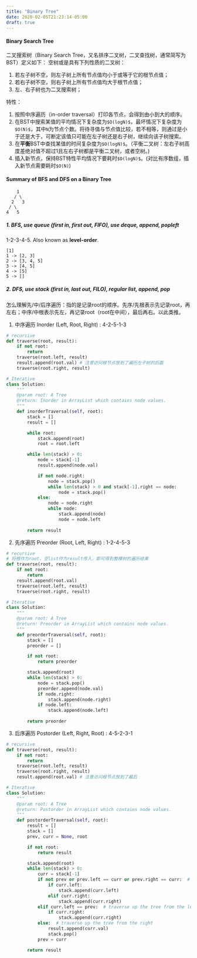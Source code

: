 ```yaml
---
title: "Binary Tree"
date: 2020-02-05T21:23:14-05:00
draft: true
---
```


#### Binary Search Tree

二叉搜索树（Binary Search Tree，又名排序二叉树，二叉查找树，通常简写为BST）定义如下：
空树或是具有下列性质的二叉树：

1. 若左子树不空，则左子树上所有节点值均小于或等于它的根节点值；
2. 若右子树不空，则右子树上所有节点值均大于根节点值；
3. 左、右子树也为二叉搜索树；

特性：

1. 按照中序遍历（in-order traversal）打印各节点，会得到由小到大的顺序。
2. 在BST中搜索某值的平均情况下复杂度为`$O(logN)$`，最坏情况下复杂度为`$O(N)$`，其中`N`为节点个数。将待寻值与节点值比较，若不相等，则通过是小于还是大于，可断定该值只可能在左子树还是右子树，继续向该子树搜索。
3. 在**平衡**BST中查找某值的时间复杂度为`$O(logN)$`。（平衡二叉树：左右子树高度差绝对值不超过1且左右子树都是平衡二叉树，或者空树。)
4. 插入新节点，保持BST特性平均情况下要耗时`$O(logN)$`。(对比有序数组，插入新节点需要耗时`$O(N)`)

#### Summary of BFS and DFS on a Binary Tree

```
    1
   / \
  2   3
 / \ 
4   5
```

##### 1. BFS, use **queue** (first in, first out, FIFO), use deque, append, popleft
1-2-3-4-5. Also known as **level-order**.

```
[1]
1 -> [2, 3]
2 -> [3, 4, 5]
3 -> [4, 5]
4 -> [5]
5 -> []
```

##### 2. DFS, use **stack** (first in, last out, FILO), regular list, append, pop

怎么理解先/中/后序遍历：指的是记录root的顺序。先序/先根表示先记录root，再左右；中序/中根表示先左，再记录root（root在中间），最后再右。以此类推。

1) 中序遍历 Inorder (Left, Root, Right) : 4-2-5-1-3

```python
# recursive
def traverse(root, result):
    if not root:
        return
    traverse(root.left, result)
    result.append(root.val) # 注意访问根节点放到了遍历左子树的后面
    traverse(root.right, result)

# Iterative
class Solution:
    """
    @param root: A Tree
    @return: Inorder in ArrayList which contains node values.
    """
    def inorderTraversal(self, root):
        stack = []
        result = []

        while root:
            stack.append(root)
            root = root.left

        while len(stack) > 0:
            node = stack[-1]
            result.append(node.val)

            if not node.right:
                node = stack.pop()
                while len(stack) > 0 and stack[-1].right == node:
                    node = stack.pop()
            else:
                node = node.right
                while node:
                    stack.append(node)
                    node = node.left
        
        return result
```

2) 先序遍历 Preorder (Root, Left, Right) : 1-2-4-5-3

```python
# recursive
# 将根作为root，空list作为result传入，即可得到整棵树的遍历结果
def traverse(root, result):
    if not root:
        return
    result.append(root.val)
    traverse(root.left, result)
    traverse(root.right, result)

# Iterative
class Solution:
    """
    @param root: A Tree
    @return: Preorder in ArrayList which contains node values.
    """
    def preorderTraversal(self, root):
        stack = []
        preorder = []

        if not root:
            return preorder

        stack.append(root)
        while len(stack) > 0:
            node = stack.pop()
            preorder.append(node.val)
            if node.right:
                stack.append(node.right)
            if node.left:
                stack.append(node.left)
        
        return preorder
```

3) 后序遍历 Postorder (Left, Right, Root) : 4-5-2-3-1

```python
# recursive
def traverse(root, result):
    if not root:
        return
    traverse(root.left, result)
    traverse(root.right, result)
    result.append(root.val) # 注意访问根节点放到了最后

# Iterative
class Solution:
    """
    @param root: A Tree
    @return: Postorder in ArrayList which contains node values.
    """
    def postorderTraversal(self, root):
        result = []
        stack = []
        prev, curr = None, root

        if not root:
            return result

        stack.append(root)
        while len(stack) > 0:
            curr = stack[-1]
            if not prev or prev.left == curr or prev.right == curr:  # traverse down the tree
                if curr.left:
                    stack.append(curr.left)
                elif curr.right:
                    stack.append(curr.right)
            elif curr.left == prev:  # traverse up the tree from the left
                if curr.right:
                    stack.append(curr.right)
            else:  # traverse up the tree from the right
                result.append(curr.val)
                stack.pop()
            prev = curr

        return result
```